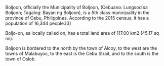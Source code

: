 Boljoon, officially the Municipality of Boljoon, (Cebuano: Lungsod sa Boljoon; Tagalog: Bayan ng Boljoon), is a 5th class municipality in the province of Cebu, Philippines. According to the 2015 census, it has a population of 16,344 people.[3]

Boljo-on, as locally called on, has a total land area of 117.00 km2 (45.17 sq mi).

Boljoon is bordered to the north by the town of Alcoy, to the west are the towns of Malabuyoc, to the east is the Cebu Strait, and to the south is the town of Oslob.
